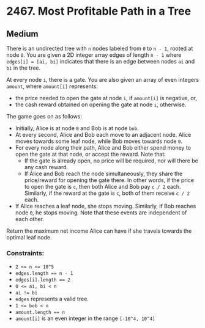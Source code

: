 # 2467. Most Profitable Path in a Tree

## Medium

There is an undirected tree with `n` nodes labeled from `0` to `n - 1`, rooted at node `0`. You are given a 2D integer
array edges of length `n - 1` where `edges[i] = [ai, bi]` indicates that there is an edge between nodes `ai` and `bi` in
the tree.

At every node `i`, there is a gate. You are also given an array of even integers `amount`, where `amount[i]` represents:

- the price needed to open the gate at node `i`, if `amount[i]` is negative, or,
- the cash reward obtained on opening the gate at node `i`, otherwise.

The game goes on as follows:

- Initially, Alice is at node `0` and Bob is at node `bob`.
- At every second, Alice and Bob each move to an adjacent node. Alice moves towards some leaf node, while Bob moves
  towards node `0`.
- For every node along their path, Alice and Bob either spend money to open the gate at that node, or accept the reward.
  Note that:
    - If the gate is already open, no price will be required, nor will there be any cash reward.
    - If Alice and Bob reach the node simultaneously, they share the price/reward for opening the gate there. In other
      words, if the price to open the gate is `c`, then both Alice and Bob pay `c / 2` each. Similarly, if the reward at
      the gate is `c`, both of them receive `c / 2` each.
- If Alice reaches a leaf node, she stops moving. Similarly, if Bob reaches node `0`, he stops moving. Note that these
  events are independent of each other.

Return the maximum net income Alice can have if she travels towards the optimal leaf node.

### Constraints:

- `2 <= n <= 10^5`
- `edges.length == n - 1`
- `edges[i].length == 2`
- `0 <= ai, bi < n`
- `ai != bi`
- `edges` represents a valid tree.
- `1 <= bob < n`
- `amount.length == n`
- `amount[i]` is an even integer in the range `[-10^4, 10^4]`
